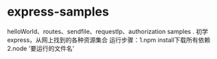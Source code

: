 # express-samples
helloWorld、routes、sendfile、requestIp、authorization samples .
初学express，从网上找到的各种资源集合
运行步骤：1.npm install下载所有依赖  2.node '要运行的文件名'

